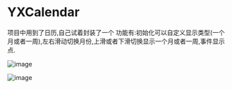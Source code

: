 # YXCalendar
项目中用到了日历,自己试着封装了一个
功能有:初始化可以自定义显示类型(一个月或者一周),左右滑动切换月份,上滑或者下滑切换显示一个月或者一周,事件显示点.

![image](https://github.com/Yangxiiii/YXCalendar/commit/4da10795433b75104e2c4e7d4debe5fdc2a478ef#diff-8d1e713769d527db2e65870145893168)

![image](https://github.com/Yangxiiii/YXCalendar/commit/4da10795433b75104e2c4e7d4debe5fdc2a478ef#diff-1a8f685c15feef92820538fea13ff231)
